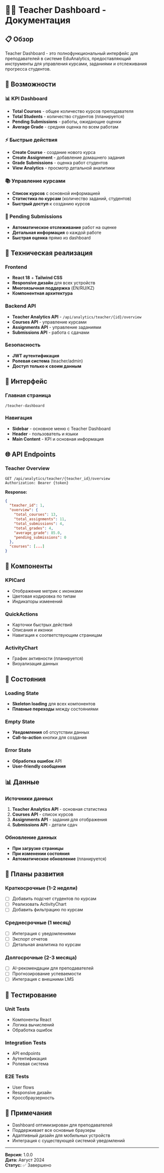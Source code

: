 # 👨‍🏫 Teacher Dashboard - Документация

## 📋 Обзор

Teacher Dashboard - это полнофункциональный интерфейс для преподавателей в системе EduAnalytics, предоставляющий инструменты для управления курсами, заданиями и отслеживания прогресса студентов.

## 🚀 Возможности

### 📊 KPI Dashboard
- **Total Courses** - общее количество курсов преподавателя
- **Total Students** - количество студентов (планируется)
- **Pending Submissions** - работы, ожидающие оценки
- **Average Grade** - средняя оценка по всем работам

### ⚡ Быстрые действия
- **Create Course** - создание нового курса
- **Create Assignment** - добавление домашнего задания
- **Grade Submissions** - оценка работ студентов
- **View Analytics** - просмотр детальной аналитики

### 📚 Управление курсами
- **Список курсов** с основной информацией
- **Статистика по курсам** (количество заданий, студентов)
- **Быстрый доступ** к созданию курсов

### 📝 Pending Submissions
- **Автоматическое отслеживание** работ на оценке
- **Детальная информация** о каждой работе
- **Быстрая оценка** прямо из dashboard

## 🔧 Техническая реализация

### Frontend
- **React 18** + **Tailwind CSS**
- **Responsive дизайн** для всех устройств
- **Многоязычная поддержка** (EN/RU/KZ)
- **Компонентная архитектура**

### Backend API
- **Teacher Analytics API** - `/api/analytics/teacher/{id}/overview`
- **Courses API** - управление курсами
- **Assignments API** - управление заданиями
- **Submissions API** - работа с сдачами

### Безопасность
- **JWT аутентификация**
- **Ролевая система** (teacher/admin)
- **Доступ только к своим данным**

## 📱 Интерфейс

### Главная страница
```
/teacher-dashboard
```

### Навигация
- **Sidebar** - основное меню с Teacher Dashboard
- **Header** - пользователь и языки
- **Main Content** - KPI и основная информация

## 🌐 API Endpoints

### Teacher Overview
```http
GET /api/analytics/teacher/{teacher_id}/overview
Authorization: Bearer {token}
```

**Response:**
```json
{
  "teacher_id": 1,
  "overview": {
    "total_courses": 13,
    "total_assignments": 11,
    "total_submissions": 4,
    "total_grades": 4,
    "average_grade": 85.0,
    "pending_submissions": 0
  },
  "courses": [...]
}
```

## 🎨 Компоненты

### KPICard
- Отображение метрик с иконками
- Цветовая кодировка по типам
- Индикаторы изменений

### QuickActions
- Карточки быстрых действий
- Описания и иконки
- Навигация к соответствующим страницам

### ActivityChart
- График активности (планируется)
- Визуализация данных

## 🔄 Состояния

### Loading State
- **Skeleton loading** для всех компонентов
- **Плавные переходы** между состояниями

### Empty State
- **Уведомления** об отсутствии данных
- **Call-to-action** кнопки для создания

### Error State
- **Обработка ошибок** API
- **User-friendly сообщения**

## 📊 Данные

### Источники данных
1. **Teacher Analytics API** - основная статистика
2. **Courses API** - список курсов
3. **Assignments API** - задания для отображения
4. **Submissions API** - детали сдач

### Обновление данных
- **При загрузке страницы**
- **При изменении состояния**
- **Автоматическое обновление** (планируется)

## 🚧 Планы развития

### Краткосрочные (1-2 недели)
- [ ] Добавить подсчет студентов по курсам
- [ ] Реализовать ActivityChart
- [ ] Добавить фильтрацию по курсам

### Среднесрочные (1 месяц)
- [ ] Интеграция с уведомлениями
- [ ] Экспорт отчетов
- [ ] Детальная аналитика по курсам

### Долгосрочные (2-3 месяца)
- [ ] AI-рекомендации для преподавателей
- [ ] Прогнозирование успеваемости
- [ ] Интеграция с внешними LMS

## 🧪 Тестирование

### Unit Tests
- Компоненты React
- Логика вычислений
- Обработка ошибок

### Integration Tests
- API endpoints
- Аутентификация
- Ролевая система

### E2E Tests
- User flows
- Responsive дизайн
- Кроссбраузерность

## 📝 Примечания

- Dashboard оптимизирован для преподавателей
- Поддерживает все основные браузеры
- Адаптивный дизайн для мобильных устройств
- Интеграция с существующей системой уведомлений

---

**Версия:** 1.0.0  
**Дата:** Август 2024  
**Статус:** ✅ Завершено


